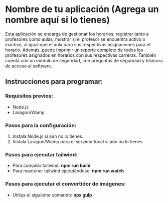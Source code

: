 # Nombre de tu aplicación (Agrega un nombre aquí si lo tienes)

Esta aplicación se encarga de gestionar los horarios, registrar tanto a profesores como aulas, mostrar si el profesor se encuentra activo o inactivo, al igual que el aula para sus respectivas asignaciones para el horario. Además, puede imprimir un reporte completo de todos los profesores asignados en horarios con sus respectivas carreras. También cuenta con un módulo de seguridad, con preguntas de seguridad y bitácora de acceso al software.

## Instrucciones para programar:

### Requisitos previos:
- Node.js
- Laragon/Wamp

### Pasos para la configuración:
1. Instala Node.js si aún no lo tienes.
2. Instala Laragon/Wamp para el servidor local si aún no lo tienes.

### Pasos para ejecutar tailwind:
- Para compilar tailwind: **npm run build**
- Para mantener tailwind ejecutándose: **npm run watch**

### Pasos para ejecutar el convertidor de imágenes:
- Utiliza el siguiente comando: **npx gulp**
